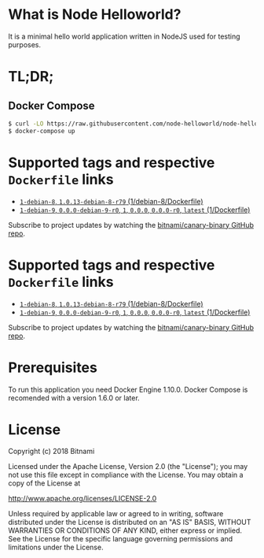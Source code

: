 # What is Node Helloworld?

It is a minimal hello world application written in NodeJS used for testing purposes.

# TL;DR;

## Docker Compose

```bash
$ curl -LO https://raw.githubusercontent.com/node-helloworld/node-helloworld-docker/master/docker-compose.yml
$ docker-compose up
```

# Supported tags and respective `Dockerfile` links

* [`1-debian-8`, `1.0.13-debian-8-r79` (1/debian-8/Dockerfile)](https://github.com/bitnami/bitnami-docker-canary-binary/blob/1.0.13-debian-8-r79/1/debian-8/Dockerfile)
* [`1-debian-9`, `0.0.0-debian-9-r0`, `1`, `0.0.0`, `0.0.0-r0`, `latest` (1/Dockerfile)](https://github.com/bitnami/bitnami-docker-canary-binary/blob/0.0.0-debian-9-r0/1/Dockerfile)

Subscribe to project updates by watching the [bitnami/canary-binary GitHub repo](https://github.com/bitnami/bitnami-docker-canary-binary).

# Supported tags and respective `Dockerfile` links

* [`1-debian-8`, `1.0.13-debian-8-r79` (1/debian-8/Dockerfile)](https://github.com/bitnami/bitnami-docker-canary-binary/blob/1.0.13-debian-8-r79/1/debian-8/Dockerfile)
* [`1-debian-9`, `0.0.0-debian-9-r0`, `1`, `0.0.0`, `0.0.0-r0`, `latest` (1/Dockerfile)](https://github.com/bitnami/bitnami-docker-canary-binary/blob/0.0.0-debian-9-r0/1/Dockerfile)

Subscribe to project updates by watching the [bitnami/canary-binary GitHub repo](https://github.com/bitnami/bitnami-docker-canary-binary).

# Prerequisites

To run this application you need Docker Engine 1.10.0. Docker Compose is recomended with a version 1.6.0 or later.

# License

Copyright (c) 2018 Bitnami

Licensed under the Apache License, Version 2.0 (the "License");
you may not use this file except in compliance with the License.
You may obtain a copy of the License at

  <http://www.apache.org/licenses/LICENSE-2.0>

Unless required by applicable law or agreed to in writing, software
distributed under the License is distributed on an "AS IS" BASIS,
WITHOUT WARRANTIES OR CONDITIONS OF ANY KIND, either express or implied.
See the License for the specific language governing permissions and
limitations under the License.
